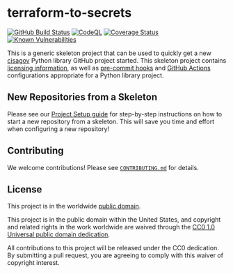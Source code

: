 # terraform-to-secrets #

[![GitHub Build Status](https://github.com/cisagov/terraform-to-secrets/workflows/build/badge.svg)](https://github.com/cisagov/terraform-to-secrets/actions)
[![CodeQL](https://github.com/cisagov/terraform-to-secrets/workflows/CodeQL/badge.svg)](https://github.com/cisagov/terraform-to-secrets/actions/workflows/codeql-analysis.yml)
[![Coverage Status](https://coveralls.io/repos/github/cisagov/terraform-to-secrets/badge.svg?branch=develop)](https://coveralls.io/github/cisagov/terraform-to-secrets?branch=develop)
[![Known Vulnerabilities](https://snyk.io/test/github/cisagov/terraform-to-secrets/develop/badge.svg)](https://snyk.io/test/github/cisagov/terraform-to-secrets)

This is a generic skeleton project that can be used to quickly get a
new [cisagov](https://github.com/cisagov) Python library GitHub
project started.  This skeleton project contains [licensing
information](LICENSE), as well as
[pre-commit hooks](https://pre-commit.com) and
[GitHub Actions](https://github.com/features/actions) configurations
appropriate for a Python library project.

## New Repositories from a Skeleton ##

Please see our [Project Setup guide](https://github.com/cisagov/development-guide/tree/develop/project_setup)
for step-by-step instructions on how to start a new repository from
a skeleton. This will save you time and effort when configuring a
new repository!

## Contributing ##

We welcome contributions!  Please see [`CONTRIBUTING.md`](CONTRIBUTING.md) for
details.

## License ##

This project is in the worldwide [public domain](LICENSE).

This project is in the public domain within the United States, and
copyright and related rights in the work worldwide are waived through
the [CC0 1.0 Universal public domain
dedication](https://creativecommons.org/publicdomain/zero/1.0/).

All contributions to this project will be released under the CC0
dedication. By submitting a pull request, you are agreeing to comply
with this waiver of copyright interest.
